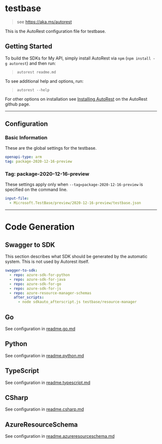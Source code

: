 # testbase

> see https://aka.ms/autorest

This is the AutoRest configuration file for testbase.

## Getting Started

To build the SDKs for My API, simply install AutoRest via `npm` (`npm install -g autorest`) and then run:

> `autorest readme.md`

To see additional help and options, run:

> `autorest --help`

For other options on installation see [Installing AutoRest](https://aka.ms/autorest/install) on the AutoRest github page.

---

## Configuration

### Basic Information

These are the global settings for the testbase.

```yaml
openapi-type: arm
tag: package-2020-12-16-preview
```

### Tag: package-2020-12-16-preview

These settings apply only when `--tag=package-2020-12-16-preview` is specified on the command line.

```yaml $(tag) == 'package-2020-12-16-preview'
input-file:
  - Microsoft.TestBase/preview/2020-12-16-preview/testbase.json
```

---

# Code Generation

## Swagger to SDK

This section describes what SDK should be generated by the automatic system.
This is not used by Autorest itself.

```yaml $(swagger-to-sdk)
swagger-to-sdk:
  - repo: azure-sdk-for-python
  - repo: azure-sdk-for-java
  - repo: azure-sdk-for-go
  - repo: azure-sdk-for-js
  - repo: azure-resource-manager-schemas
    after_scripts:
      - node sdkauto_afterscript.js testbase/resource-manager
```

## Go

See configuration in [readme.go.md](./readme.go.md)

## Python

See configuration in [readme.python.md](./readme.python.md)

## TypeScript

See configuration in [readme.typescript.md](./readme.typescript.md)

## CSharp

See configuration in [readme.csharp.md](./readme.csharp.md)

## AzureResourceSchema

See configuration in [readme.azureresourceschema.md](./readme.azureresourceschema.md)
